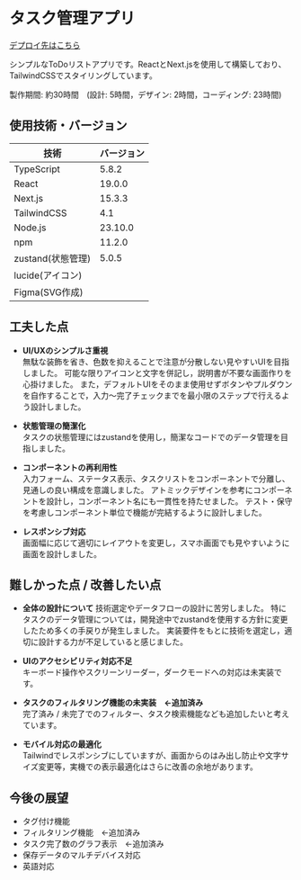 # タスク管理アプリ

[デプロイ先はこちら](https://to-do-list-pi-sepia-37.vercel.app/)

シンプルなToDoリストアプリです。ReactとNext.jsを使用して構築しており、TailwindCSSでスタイリングしています。

製作期間: 約30時間　(設計: 5時間，デザイン: 2時間，コーディング: 23時間)


## 使用技術・バージョン

| 技術        | バージョン     |
|-------------|----------------|
| TypeScript  | 5.8.2          |
| React       | 19.0.0         |
| Next.js     | 15.3.3         |
| TailwindCSS | 4.1            |
| Node.js     | 23.10.0        |
| npm         | 11.2.0         |
|zustand(状態管理) |5.0.5       |
| lucide(アイコン) |            |
|Figma(SVG作成)   |


## 工夫した点

- **UI/UXのシンプルさ重視**  
  無駄な装飾を省き、色数を抑えることで注意が分散しない見やすいUIを目指しました。
  可能な限りアイコンと文字を併記し，説明書が不要な画面作りを心掛けました。
  また，デフォルトUIをそのまま使用せずボタンやプルダウンを自作することで，入力〜完了チェックまでを最小限のステップで行えるよう設計しました。

- **状態管理の簡潔化**  
  タスクの状態管理にはzustandを使用し，簡潔なコードでのデータ管理を目指しました。

- **コンポーネントの再利用性**  
  入力フォーム、ステータス表示、タスクリストをコンポーネントで分離し、見通しの良い構成を意識しました。
  アトミックデザインを参考にコンポーネントを設計し，コンポーネント名にも一貫性を持たせました。
  テスト・保守を考慮しコンポーネント単位で機能が完結するように設計しました。

- **レスポンシブ対応**  
  画面幅に応じて適切にレイアウトを変更し，スマホ画面でも見やすいように画面を設計しました。


## 難しかった点 / 改善したい点

- **全体の設計について**
  技術選定やデータフローの設計に苦労しました。
  特にタスクのデータ管理については，開発途中でzustandを使用する方針に変更したため多くの手戻りが発生しました。
  実装要件をもとに技術を選定し，適切に設計する力が不足していると感じました。
　
- **UIのアクセシビリティ対応不足**  
  キーボード操作やスクリーンリーダー，ダークモードへの対応は未実装です。

- **タスクのフィルタリング機能の未実装　←追加済み**  
  完了済み / 未完了でのフィルター、タスク検索機能なども追加したいと考えています。

- **モバイル対応の最適化**  
  Tailwindでレスポンシブにしていますが、画面からのはみ出し防止や文字サイズ変更等，実機での表示最適化はさらに改善の余地があります。


## 今後の展望

- タグ付け機能
- フィルタリング機能　←追加済み
- タスク完了数のグラフ表示　←追加済み
- 保存データのマルチデバイス対応
- 英語対応

